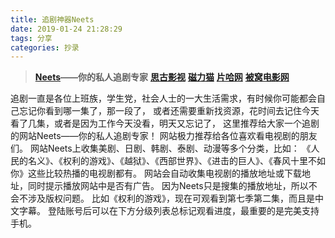 ```yaml
---
title: 追剧神器Neets
date: 2019-01-24 21:28:29
tags: 分享
categories: 抄录
---
```

> **[Neets][1]——你的私人追剧专家**
**[思古影视][5]**
**[磁力猫][3]**
**[片哈网][4]**
**[被窝电影网][6]**

追剧一直是各位上班族，学生党，社会人士的一大生活需求，有时候你可能都会自己忘记你看到哪一集了，那一段了，
或者还需要重新找资源，花时间去记住今天看了几集，或者是因为工作今天没看，明天又忘记了，
这里推荐给大家一个追剧的网站Neets——你的私人追剧专家！<!--more-->
网站极力推荐给各位喜欢看电视剧的朋友们。
网站Neets上收集美剧、日剧、韩剧、泰剧、动漫等多个分类，比如：
《人民的名义》、《权利的游戏》、《越狱》、《西部世界》、《进击的巨人》、《春风十里不如你》这些比较热播的电视剧都有。
网站会自动收集电视剧的播放地址或下载地址，同时提示播放网站中是否有广告。
因为Neets只是搜集的播放地址，所以不会不涉及版权问题。
比如《权利的游戏》，现在可观看到第七季第二集，而且是中文字幕。
登陆账号后可以在下方分级列表总标记观看进度，最重要的是完美支持手机。

 [1]: https://neets.cc/
 
 [3]: https://www.cilimao.cc/
 [4]: http://www.pianha.xyz/
 [5]: http://v.sigu.me/
 [6]: http://www.beiwo888.com/

